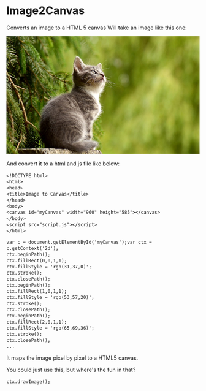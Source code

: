 # Image2Canvas
Converts an image to a HTML 5 canvas
Will take an image like this one:

![Cat picture](https://raw.githubusercontent.com/EdLynch/Image2Canvas/master/FinishedExample/cat.jpg)

And convert it to a html and js file like below:
```
<!DOCTYPE html>
<html>
<head>
<title>Image to Canvas</title>
</head>
<body>
<canvas id="myCanvas" width="960" height="585"></canvas>
</body>
<script src="script.js"></script>
</html>
```
```
var c = document.getElementById('myCanvas');var ctx = c.getContext('2d');
ctx.beginPath();
ctx.fillRect(0,0,1,1);
ctx.fillStyle = 'rgb(31,37,0)';
ctx.stroke();
ctx.closePath();
ctx.beginPath();
ctx.fillRect(1,0,1,1);
ctx.fillStyle = 'rgb(53,57,20)';
ctx.stroke();
ctx.closePath();
ctx.beginPath();
ctx.fillRect(2,0,1,1);
ctx.fillStyle = 'rgb(65,69,36)';
ctx.stroke();
ctx.closePath();
...
```

It maps the image pixel by pixel to a HTML5 canvas.

You could just use this, but where's the fun in that?
```
ctx.drawImage();
```
